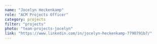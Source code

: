 ```yaml
---
name: "Jocelyn Heckenkamp"
role: "ACM Projects Officer"
category: projects
filter: "projects"
photo: "team-projects-jocelyn"
link: "https://www.linkedin.com/in/jocelyn-heckenkamp-7790791b7/"
---
```

